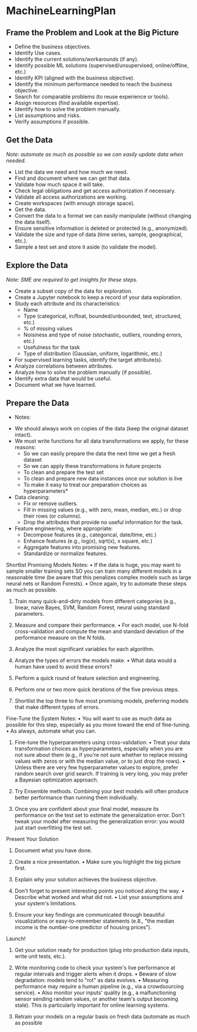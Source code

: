 # MachineLearningPlan

## Frame the Problem and Look at the Big Picture
- Define the business objectives.
- Identify Use cases.
- Identify the current solutions/workarounds (if any).
- Identify possible ML solutions (supervised/unsupervised, online/offline, etc.)
- Identify KPI (aligned with the business objective).
- Identify the minimum performance needed to reach the business objective.
- Search for comparable problems (to reuse experience or tools).
- Assign resources (find available expertise).
- Identify how to solve the problem manually.
- List assumptions and risks.
- Verify assumptions if possible.

## Get the Data
*Note: automate as much as possible so we can easily update data when needed.*
- List the data we need and how much we need.
- Find and document where we can get that data.
- Validate how much space it will take.
- Check legal obligations and get access authorization if necessary.
- Validate all access authorizations are working.
- Create workspaces (with enough storage space).
- Get the data.
- Convert the data to a format we can easily manipulate (without changing the data itself).
- Ensure sensitive information is deleted or protected (e.g., anonymized).
- Validate the size and type of data (time series, sample, geographical, etc.).
- Sample a test set and store it aside (to validate the model).

## Explore the Data
*Note: SME are required to get insights for these steps.*
- Create a subset copy of the data for exploration.
- Create a Jupyter notebook to keep a record of your data exploration.
- Study each attribute and its characteristics:
  - Name
  - Type (categorical, in/float, bounded/unbounded, text, structured, etc.)
  - % of missing values
  - Noisiness and type of noise (stochastic, outliers, rounding errors, etc.)
  - Usefulness for the task
  - Type of distribution (Gaussian, uniform, logarithmic, etc.)
- For supervised learning tasks, identify the target attribute(s).
- Analyze correlations between attributes.
- Analyze how to solve the problem manually (if possible).
- Identify extra data that would be useful.
- Document what we have learned.

## Prepare the Data
* Notes:
- We should always work on copies of the data (keep the original dataset intact).
- We must write functions for all data transformations we apply, for these reasons:
  - So we can easily prepare the data the next time we get a fresh dataset
  - So we can apply these transformations in future projects
  - To clean and prepare the test set
  - To clean and prepare new data instances once our solution is live
  - To make it easy to treat our preparation choices as hyperparameters*
- Data cleaning:
  - Fix or remove outliers.
  - Fill in missing values (e.g., with zero, mean, median, etc.) or drop their rows (or columns).
  - Drop the attributes that provide no useful information for the task.
- Feature engineering, where appropriate:
  - Decompose features (e.g., categorical, date/time, etc.)
  - Enhance features (e.g., log(x), sqrt(x), x square, etc.)
  - Aggregate features into promising new features.
  - Standardize or normalize features.

Shortlist Promising Models
Notes:
•	If the data is huge, you may want to sample smaller training sets SO you can train many different models in a reasonable time (be aware that this penalizes complex models such as large neural nets or Random Forests).
•	Once again, try to automate these steps as much as possible.

1. Train many quick-and-dirty models from different categories (e.g., linear, naive Bayes, SVM, Random Forest, neural using standard parameters.

2. Measure and compare their performance.
•	For each model, use N-fold cross-validation and compute the mean and standard deviation of the performance measure on the N folds.

3. Analyze the most significant variables for each algorithm.

4. Analyze the types of errors the models make.
•	What data would a human have used to avoid these errors?

5. Perform a quick round of feature selection and engineering.

6. Perform one or two more quick iterations of the five previous steps.

7. Shortlist the top three to five most promising models, preferring models that make different types of errors.

Fine-Tune the System
Notes:
•	You will want to use as much data as possible for this step, especially as you move toward the end of fine-tuning.
•	As always, automate what you can.

1. Fine-tune the hyperparameters using cross-validation:
•	Treat your data transformation choices as hyperparameters, especially when you are not sure about them (e.g., if you're not sure whether to replace missing values with zeros or with the median value, or to just drop the rows).
•	Unless there are very few hyperparameter values to explore, prefer random search over grid search. If training is very long, you may prefer a Bayesian optimization approach.
2. Try Ensemble methods. Combining your best models will often produce better performance than running them individually.

3. Once you are confident about your final model, measure its performance on the test set to estimate the generalization error. Don't tweak your model after measuring the generalization error: you would just start overfitting the test set.

Present Your Solution

1. Document what you have done.

2. Create a nice presentation.
•	Make sure you highlight the big picture first.

3. Explain why your solution achieves the business objective.

4. Don't forget to present interesting points you noticed along the way.
•	Describe what worked and what did not.
•	List your assumptions and your system's limitations.

5. Ensure your key findings are communicated through beautiful visualizations or
easy-to-remember statements (e.8., "the median income is the number-one predictor of housing prices").

Launch!

1. Get your solution ready for production (plug into production data inputs, write
unit tests, etc.).

2. Write monitoring code to check your system's live performance at regular intervals and trigger alerts when it drops.
•	Beware of slow degradation: models tend to "rot" as data evolves.
•	Measuring performance may require a human pipeline (e.g., via a crowdsourcing service).
•	Also monitor your inputs' quality (e.g., a malfunctioning sensor sending random values, or another team's output becoming stale). This is particularly
important for online learning systems.

3. Retrain your models on a regular basis on fresh data (automate as much as
possible
